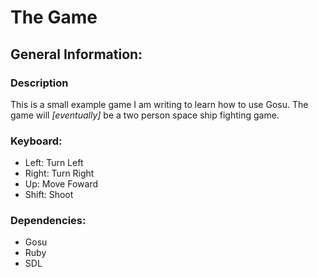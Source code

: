 # The Game
## General Information:
### Description
This is a small example game I am writing to learn how to use Gosu.  The game will *[eventually]* be a two person space ship fighting game. 

### Keyboard:
* Left: Turn Left
* Right: Turn Right
* Up: Move Foward
* Shift: Shoot

### Dependencies:
* Gosu
* Ruby
* SDL


